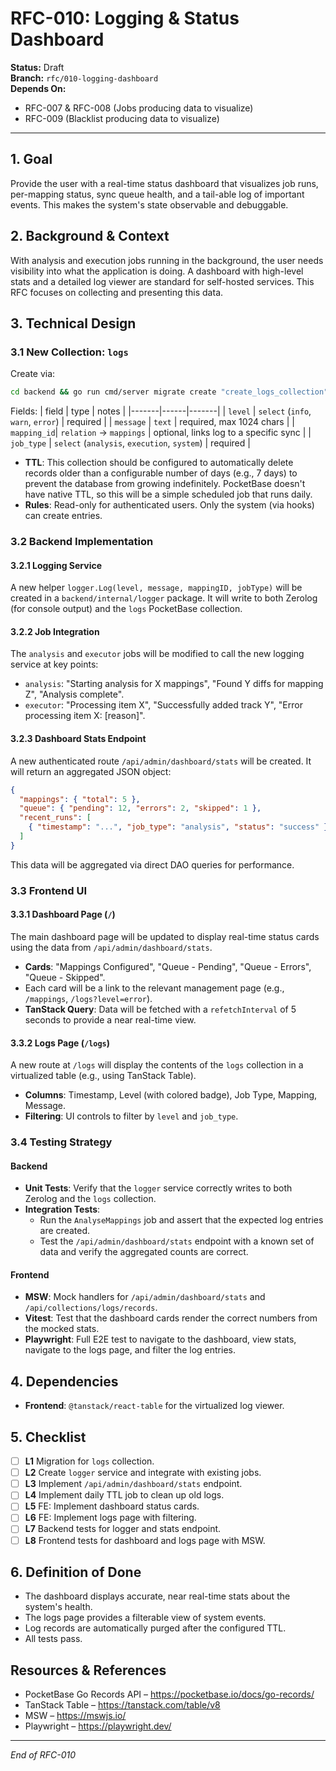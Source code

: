 # RFC-010: Logging & Status Dashboard

**Status:** Draft  
**Branch:** `rfc/010-logging-dashboard`  
**Depends On:**
* RFC-007 & RFC-008 (Jobs producing data to visualize)
* RFC-009 (Blacklist producing data to visualize)

---

## 1. Goal

Provide the user with a real-time status dashboard that visualizes job runs, per-mapping status, sync queue health, and a tail-able log of important events. This makes the system's state observable and debuggable.

## 2. Background & Context

With analysis and execution jobs running in the background, the user needs visibility into what the application is doing. A dashboard with high-level stats and a detailed log viewer are standard for self-hosted services. This RFC focuses on collecting and presenting this data.

## 3. Technical Design

### 3.1 New Collection: `logs`
Create via:
```bash
cd backend && go run cmd/server migrate create "create_logs_collection"
```
Fields:
| field | type | notes |
|-------|------|-------|
| `level` | `select` (`info`, `warn`, `error`) | required |
| `message` | `text` | required, max 1024 chars |
| `mapping_id`| `relation` → `mappings` | optional, links log to a specific sync |
| `job_type` | `select` (`analysis`, `execution`, `system`) | required |

*   **TTL**: This collection should be configured to automatically delete records older than a configurable number of days (e.g., 7 days) to prevent the database from growing indefinitely. PocketBase doesn't have native TTL, so this will be a simple scheduled job that runs daily.
*   **Rules**: Read-only for authenticated users. Only the system (via hooks) can create entries.

### 3.2 Backend Implementation

#### 3.2.1 Logging Service
A new helper `logger.Log(level, message, mappingID, jobType)` will be created in a `backend/internal/logger` package. It will write to both Zerolog (for console output) and the `logs` PocketBase collection.

#### 3.2.2 Job Integration
The `analysis` and `executor` jobs will be modified to call the new logging service at key points:
*   `analysis`: "Starting analysis for X mappings", "Found Y diffs for mapping Z", "Analysis complete".
*   `executor`: "Processing item X", "Successfully added track Y", "Error processing item X: [reason]".

#### 3.2.3 Dashboard Stats Endpoint
A new authenticated route `/api/admin/dashboard/stats` will be created. It will return an aggregated JSON object:
```json
{
  "mappings": { "total": 5 },
  "queue": { "pending": 12, "errors": 2, "skipped": 1 },
  "recent_runs": [
    { "timestamp": "...", "job_type": "analysis", "status": "success" }
  ]
}
```
This data will be aggregated via direct DAO queries for performance.

### 3.3 Frontend UI

#### 3.3.1 Dashboard Page (`/`)
The main dashboard page will be updated to display real-time status cards using the data from `/api/admin/dashboard/stats`.
*   **Cards**: "Mappings Configured", "Queue - Pending", "Queue - Errors", "Queue - Skipped".
*   Each card will be a link to the relevant management page (e.g., `/mappings`, `/logs?level=error`).
*   **TanStack Query**: Data will be fetched with a `refetchInterval` of 5 seconds to provide a near real-time view.

#### 3.3.2 Logs Page (`/logs`)
A new route at `/logs` will display the contents of the `logs` collection in a virtualized table (e.g., using TanStack Table).
*   **Columns**: Timestamp, Level (with colored badge), Job Type, Mapping, Message.
*   **Filtering**: UI controls to filter by `level` and `job_type`.

### 3.4 Testing Strategy

#### Backend
*   **Unit Tests**: Verify that the `logger` service correctly writes to both Zerolog and the `logs` collection.
*   **Integration Tests**:
    *   Run the `AnalyseMappings` job and assert that the expected log entries are created.
    *   Test the `/api/admin/dashboard/stats` endpoint with a known set of data and verify the aggregated counts are correct.

#### Frontend
*   **MSW**: Mock handlers for `/api/admin/dashboard/stats` and `/api/collections/logs/records`.
*   **Vitest**: Test that the dashboard cards render the correct numbers from the mocked stats.
*   **Playwright**: Full E2E test to navigate to the dashboard, view stats, navigate to the logs page, and filter the log entries.

## 4. Dependencies
*   **Frontend**: `@tanstack/react-table` for the virtualized log viewer.

## 5. Checklist
- [ ] **L1** Migration for `logs` collection.
- [ ] **L2** Create `logger` service and integrate with existing jobs.
- [ ] **L3** Implement `/api/admin/dashboard/stats` endpoint.
- [ ] **L4** Implement daily TTL job to clean up old logs.
- [ ] **L5** FE: Implement dashboard status cards.
- [ ] **L6** FE: Implement logs page with filtering.
- [ ] **L7** Backend tests for logger and stats endpoint.
- [ ] **L8** Frontend tests for dashboard and logs page with MSW.

## 6. Definition of Done
*   The dashboard displays accurate, near real-time stats about the system's health.
*   The logs page provides a filterable view of system events.
*   Log records are automatically purged after the configured TTL.
*   All tests pass.

## Resources & References
*   PocketBase Go Records API – https://pocketbase.io/docs/go-records/
*   TanStack Table – https://tanstack.com/table/v8
*   MSW – https://mswjs.io/
*   Playwright – https://playwright.dev/

---

*End of RFC-010* 